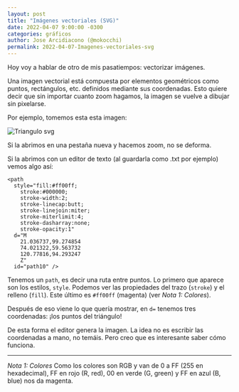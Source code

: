 ```yaml
---
layout: post
title: "Imágenes vectoriales (SVG)"
date: 2022-04-07 9:00:00 -0300
categories: gráficos
author: Jose Arcidiacono (@mokocchi)
permalink: 2022-04-07-Imagenes-vectoriales-svg
---
```


Hoy voy a hablar de otro de mis pasatiempos: vectorizar imágenes.

Una imagen vectorial está compuesta por elementos geométricos como puntos, rectángulos, etc. definidos
mediante sus coordenadas. Esto quiere decir que sin importar cuanto zoom hagamos,
la imagen se vuelve a dibujar sin pixelarse.

Por ejemplo, tomemos esta esta imagen:

![Triangulo svg](https://mokocchi.github.io/assets/images/2022-04-07-triangulo.svg)

Si la abrimos en una pestaña nueva y hacemos zoom, no se deforma.

Si la abrimos con un editor de texto (al guardarla como .txt por ejemplo) vemos algo así:

```
<path
  style="fill:#ff00ff;
    stroke:#000000;
    stroke-width:2;
    stroke-linecap:butt;
    stroke-linejoin:miter;
    stroke-miterlimit:4;
    stroke-dasharray:none;
    stroke-opacity:1"
  d="M
    21.036737,99.274854
    74.021322,59.563732
    120.77816,94.293247
    Z"
  id="path10" />
```

Tenemos un `path`, es decir una ruta entre puntos. Lo primero que aparece son los estilos, `style`. Podemos ver las propiedades del trazo (`stroke`) y el relleno (`fill`). Este último es  `#ff00ff` (magenta) (ver _Nota 1: Colores_).

Después de eso viene lo que quería mostrar, en `d=` tenemos tres coordenadas: ¡los puntos del triángulo!

De esta forma el editor genera la imagen. La idea no es escribir las coordenadas a mano, no temáis. Pero creo que es interesante saber cómo funciona.








-------------------------
_Nota 1: Colores_ Como los colores son RGB y van de 0 a FF (255 en hexadecimal), FF en rojo (R, red), 00 en verde (G, green) y FF en azul (B, blue) nos da magenta.